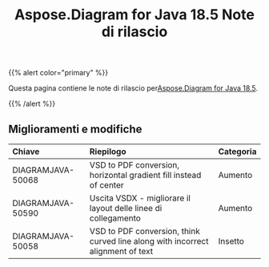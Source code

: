 ﻿---
title: Aspose.Diagram for Java 18.5 Note di rilascio
type: docs
weight: 80
url: /it/java/aspose-diagram-for-java-18-5-release-notes/
---
{{% alert color="primary" %}} 

 Questa pagina contiene le note di rilascio per[Aspose.Diagram for Java 18.5](https://docs.aspose.com/diagram/java/aspose-diagram-for-java-18-5-release-notes/).

{{% /alert %}} 
## **Miglioramenti e modifiche**

|**Chiave**|**Riepilogo**|**Categoria**|
|:- |:- |:- |
|DIAGRAMJAVA-50068|VSD to PDF conversion, horizontal gradient fill instead of center|Aumento|
|DIAGRAMJAVA-50590|Uscita VSDX - migliorare il layout delle linee di collegamento|Aumento|
|DIAGRAMJAVA-50058|VSD to PDF conversion, think curved line along with incorrect alignment of text|Insetto|

